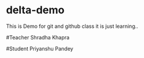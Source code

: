 # delta-demo
This is Demo for git and github class it is just learning..

#Teacher
Shradha Khapra

#Student
Priyanshu Pandey
